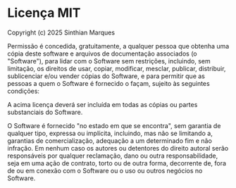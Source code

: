 # Licença MIT

Copyright (c) 2025 Sinthian Marques

Permissão é concedida, gratuitamente, a qualquer pessoa que obtenha uma cópia deste software e arquivos de documentação associados (o "Software"), para lidar com o Software sem restrições, incluindo, sem limitação, os direitos de usar, copiar, modificar, mesclar, publicar, distribuir, sublicenciar e/ou vender cópias do Software, e para permitir que as pessoas a quem o Software é fornecido o façam, sujeito às seguintes condições:

A acima licença deverá ser incluída em todas as cópias ou partes substanciais do Software.

O Software é fornecido "no estado em que se encontra", sem garantia de qualquer tipo, expressa ou implícita, incluindo, mas não se limitando a, garantias de comercialização, adequação a um determinado fim e não infração. Em nenhum caso os autores ou detentores do direito autoral serão responsáveis por qualquer reclamação, dano ou outra responsabilidade, seja em uma ação de contrato, torto ou de outra forma, decorrente de, fora de ou em conexão com o Software ou o uso ou outros negócios no Software.
